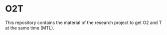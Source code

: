 # O2T
This repository contains the material of the research project to get O2 and T at the same time (MTL).
